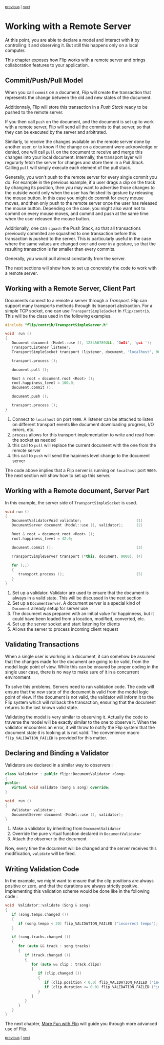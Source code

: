 <p><sup><a href="signal.md">previous</a> | <a href="misc.md">next</a></sup></p>

<h1>Working with a Remote Server</h1>

<p>At this point, you are able to declare a model and interact with it by controlling it and observing it. But still this happens only on a local computer.</p>

<p>This chapter exposes how Flip works with a remote server and brings collaboration features to your application.</p>

<h2 id="workflow">Commit/Push/Pull Model</h2>

<p>When you call <code>commit</code> on a document, Flip will create the transaction that represents the change between the old and new states of the document.</p>

<p>Additionnaly, Flip will store this transaction in a <em>Push Stack</em> ready to be pushed to the remote server.</p>

<p>If you then call <code>push</code> on the document, and the document is set up to work with a remote server, Flip will send all the commits to that server, so that they can be executed by the server and arbitrated.</p>

<p>Similarly, to receive the changes available on the remote server done by another user, or to know if the change on a document were acknowledge or denied, one will call <code>pull</code> on the document to receive and merge this changes into your local document. Internally, the transport layer will regurarly fetch the server for changes and store them in a <em>Pull Stack</em>. Calling <code>pull</code> will simply execute each element of the pull stack.</p>

<p>Generally, you won't push to the remote server for every single commit you do. For example in the previous example, if a user drags a clip on the track by changing its position, then you may want to advertise those changes to the outside world only when the user has finished its gesture by releasing the mouse button. In this case you might do commit for every mouse moves, and then only push to the remote server once the user has released the mouse button. Depending on the case, you might also want not to commit on every mouse moves, and commit and push at the same time when the user released the mouse button.</p>

<p>Additionally, one can <code>squash</code> the Push Stack, so that all transactions previously commited are squashed to one transaction before this transaction is pushed to the server. This is particularly useful in the case where the same values are changed over and over in a gesture, so that the resulting transaction is far smaller than every commits.</p>

<p>Generally, you would pull almost constantly from the server.</p>

<p>The next sections will show how to set up concretely the code to work with a remote server.</p>

<h2 id="remote">Working with a Remote Server, Client Part</h2>

<p>Documents connect to a remote a server through a <em>Transport</em>. Flip can support many transports methods through its transport abstraction. For a simple TCP socket, one can use <code>TransportSimpleSocket</code> in <code>flip/contrib</code>. This will be the class used in the following examples.</p>

```c++
#include "flip/contrib/TransportSimpleServer.h"

void  run ()
{
   Document document (Model::use (), 123456789ULL, 'OmSt', 'gui ');
   TransportListener listener;
   TransportSimpleSocket transport (listener, document, "localhost", 9000);   (1)

   transport.process ();                                                      (2)

   document.pull ();                                                          (3)

   Root & root = document.root <Root> ();
   root.happiness_level = 100.0;
   document.commit ();

   document.push ();                                                          (4)

   transport.process ();
}
```

<ol>
<li>Connect to <code>localhost</code> on port <code>9000</code>. A listener can be attached to listen on different transport events like document downloading progress, I/O errors, etc.</li>
<li><code>process</code> allows for this transport implementation to write and read from the socket as needed</li>
<li>this call to <code>pull</code> will replace the current document with the one from the remote server</li>
<li>this call to <code>push</code> will send the hapinnes level change to the document server</li>
</ol>

<p>The code above implies that a Flip server is running on <code>localhost</code> port <code>9000</code>. The next section will show how to set up this server.</p>

<h2 id="server">Working with a Remote document, Server Part</h2>

<p>In this example, the server side of <code>TransportSimpleSocket</code> is used.</p>

```c++
void run ()
{
   DocumentValidatorVoid validator;                         (1)
   DocumentServer document (Model::use (), validator);      (2)

   Root & root = document.root <Root> ();
   root.happiness_level = 42.0;

   document.commit ();                                      (3)

   TransportSimpleServer transport (*this, document, 9000); (4)

   for (;;)
   {
      transport.process ();                                 (5)
   }
}
```

<ol>
<li>Set up a validator. Validator are used to ensure that the document is always in a valid state. This will be discussed in the next section</li>
<li>Set up a <code>DocumentServer</code>. A document server is a special kind of <code>Document</code> already setup for server use</li>
<li>The document was prepared with an initial value for happinness, but it could have been loaded from a location, modified, converted, etc.</li>
<li>Set up the server socket and start listening for clients</li>
<li>Allows the server to process incoming client request</li>
</ol>

<h2 id="validate">Validating Transactions</h2>

<p>When a single user is working in a document, it can somehow be assumed that the changes made for the document are going to be valid, from the model logic point of view. While this can be ensured by proper coding in the single user case, there is no way to make sure of it in a concurrent environment.</p>

<p>To solve this problems, Servers need to run validation code. The code will ensure that the new state of the document is valid from the model logic point of view. If the document is not valid, the validator will inform it to the Flip system which will rollback the transaction, ensuring that the document returns to the last known valid state.</p>

<p>Validating the model is very similar to observing it. Actually the code to traverse the model will be exactly similar to the one to observe it. When the validator encounters an error, it will throw to notify the Flip system that the document state it is looking at is not valid. The convenience macro <code>flip_VALIDATION_FAILED</code> is provided for this matter.</p>

<h2 id="bind">Declaring and Binding a Validator</h2>

<p>Validators are declared in a similar way to observers :</p>

```c++
class Validator : public flip::DocumentValidator <Song>                       (1)
{
public:
   virtual void validate (Song & song) override;                              (2)
}

void  run ()
{
   Validator validator;
   DocumentServer document (Model::use (), validator);                        (3)
}
```

<ol>
<li>Make a validator by inheriting from <code>DocumentValidator</code></li>
<li>Override the pure virtual function declared in <code>DocumentValidator</code></li>
<li>Attach the observer to the document</li>
</ol>

<p>Now, every time the document will be changed and the server receives this modification, <code>validate</code> will be fired.</p>

<h2 id="validator">Writing Validation Code</h2>

<p>In the example, we might want to ensure that the clip positions are always positive or zero, and that the durations are always strictly positive. Implementing this validation scheme would be done like in the following code :</p>

```c++
void  Validator::validate (Song & song)
{
   if (song.tempo.changed ())
   {
      if (song.tempo < 20) flip_VALIDATION_FAILED ("incorrect tempo");
   }

   if (song.tracks.changed ())
   {
      for (auto && track : song.tracks)
      {
         if (track.changed ())
         {
            for (auto && clip : track.clips)
            {
               if (clip.changed ())
               {
                  if (clip.position < 0.0) flip_VALIDATION_FAILED ("incorrect position");
                  if (clip.duration <= 0.0) flip_VALIDATION_FAILED ("incorrect duration");
               }
            }
         }
      }
   }
}
```

<p>The next chapter, <a href="../guide/misc.md">More Fun with Flip</a> will guide you through more advanced use of Flip.</p>

<p><sup><a href="signal.md">previous</a> | <a href="misc.md">next</a></sup></p>

